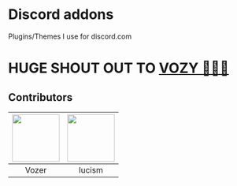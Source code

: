 # Discord addons

Plugins/Themes I use for discord.com


# HUGE SHOUT OUT TO [VOZY 💖💖💖](https://github.com/SlippingGitty)


## Contributors 

| <a href="https://github.com/SlippingGitty" target="_blank"> <img src="https://avatars.githubusercontent.com/u/76500838?s=460&u=109f1c2012f3e452251391807262ed098f45ec94&v=4" alt="" width="96px" height="96px"> </a> | <a href="https://github.com/Iucism" target="_blank"> <img src="https://avatars.githubusercontent.com/u/105166639?v=4" alt="" width="96px" height="96px"> </a> 
|:-:|:-:|
| Vozer | lucism |

